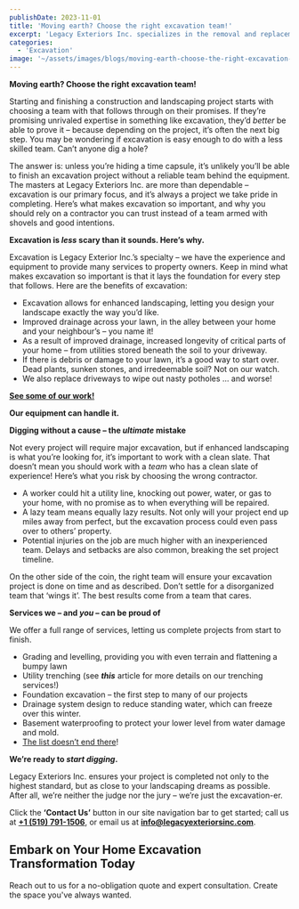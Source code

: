 ```yaml
---
publishDate: 2023-11-01
title: 'Moving earth? Choose the right excavation team!'
excerpt: 'Legacy Exteriors Inc. specializes in the removal and replacement of both concrete and gravel driveways, providing services such as installation, resurfacing, and environmentally friendly waste disposal. With our experienced team and heavy-duty equipment, we handle every step of the process efficiently, saving you time and stress. For reliable driveway services, contact Legacy Exteriors Inc. today.'
categories:
  - 'Excavation'
image: '~/assets/images/blogs/moving-earth-choose-the-right-excavation-team/moving-earth-blog-main.png'
---
```


**Moving earth? Choose the right excavation team!**

Starting and finishing a construction and landscaping project starts with choosing a team with that follows through on their promises. If they’re promising unrivaled expertise in something like excavation, they’d _better_ be able to prove it – because depending on the project, it’s often the next big step. You may be wondering if excavation is easy enough to do with a less skilled team. Can’t anyone dig a hole?

The answer is: unless you’re hiding a time capsule, it’s unlikely you’ll be able to finish an excavation project without a reliable team behind the equipment. The masters at Legacy Exteriors Inc. are more than dependable – excavation is our primary focus, and it’s always a project we take pride in completing. Here’s what makes excavation so important, and why you should rely on a contractor you can trust instead of a team armed with shovels and good intentions.

**Excavation is _less_ scary than it sounds. Here’s why.**

Excavation is Legacy Exterior Inc.’s specialty – we have the experience and equipment to provide many services to property owners. Keep in mind what makes excavation so important is that it lays the foundation for every step that follows. Here are the benefits of excavation:

- Excavation allows for enhanced landscaping, letting you design your landscape exactly the way you’d like.
- Improved drainage across your lawn, in the alley between your home and your neighbour’s – you name it!
- As a result of improved drainage, increased longevity of critical parts of your home – from utilities stored beneath the soil to your driveway.
- If there is debris or damage to your lawn, it’s a good way to start over. Dead plants, sunken stones, and irredeemable soil? Not on our watch.
- We also replace driveways to wipe out nasty potholes … and worse!

[**See some of our work!**](https://www.legacyexteriorsinc.com/our-project-gallery/)

**Our equipment can handle it.**

**Digging without a cause – the _ultimate_ mistake**

Not every project will require major excavation, but if enhanced landscaping is what you’re looking for, it’s important to work with a clean slate. That doesn’t mean you should work with a _team_ who has a clean slate of experience! Here’s what you risk by choosing the wrong contractor.

- A worker could hit a utility line, knocking out power, water, or gas to your home, with no promise as to when everything will be repaired.
- A lazy team means equally lazy results. Not only will your project end up miles away from perfect, but the excavation process could even pass over to others’ property.
- Potential injuries on the job are much higher with an inexperienced team. Delays and setbacks are also common, breaking the set project timeline.

On the other side of the coin, the right team will ensure your excavation project is done on time and as described. Don’t settle for a disorganized team that ‘wings it’. The best results come from a team that cares.

**Services we – and _you_ – can be proud of**

We offer a full range of services, letting us complete projects from start to finish.

- Grading and levelling, providing you with even terrain and flattening a bumpy lawn
- Utility trenching (see **_this_** article for more details on our trenching services!)
- Foundation excavation – the first step to many of our projects
- Drainage system design to reduce standing water, which can freeze over this winter.
- Basement waterproofing to protect your lower level from water damage and mold.
- [The list doesn’t end there](https://www.legacyexteriorsinc.com/exterior-home-solutions/)!

**We’re ready to _start_ _digging_.**

Legacy Exteriors Inc. ensures your project is completed not only to the highest standard, but as close to your landscaping dreams as possible. After all, we’re neither the judge nor the jury – we’re just the excavation-er.

Click the **‘Contact Us’** button in our site navigation bar to get started; call us at [**+1 (519) 791-1506**](tel:5197911506), or email us at [**info@legacyexteriorsinc.com**](mailto:info@legacyexteriorsinc.com).

## **Embark on Your Home Excavation Transformation Today**

Reach out to us for a no-obligation quote and expert consultation. Create the space you've always wanted.